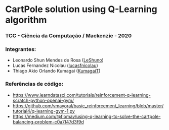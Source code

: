 # CartPole solution using Q-Learning algorithm

### TCC - Ciência da Computação / Mackenzie - 2020

### Integrantes:
- Leonardo Shun Mendes de Rosa ([LeShuno](https://github.com/LeShuno))
- Lucas Fernandez Nicolau ([lucasfnicolau](https://github.com/lucasfnicolau))
- Thiago Akio Orlando Kumagai ([KumagaiT](https://github.com/KumagaiT))


### Referências de código:
- https://www.learndatasci.com/tutorials/reinforcement-q-learning-scratch-python-openai-gym/
- https://github.com/vmayoral/basic_reinforcement_learning/blob/master/tutorial4/q-learning-gym-1.py
- https://medium.com/@flomay/using-q-learning-to-solve-the-cartpole-balancing-problem-c0a7f47d3f9d
